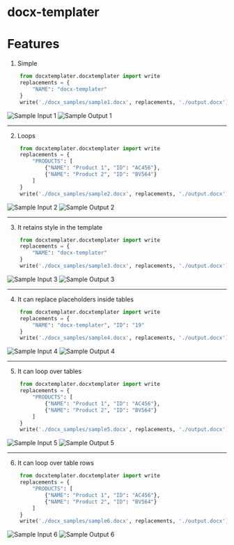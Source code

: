 # docx-templater

# Features

1) Simple
```py
    from docxtemplater.docxtemplater import write
    replacements = {
        "NAME": "docx-templater"
    }
    write('./docx_samples/sample1.docx', replacements, './output.docx')
```
![Sample Input 1](screenshots/sample1_docx.png)
![Sample Output 1](screenshots/output1_docx.png)

---

2) Loops
```py
    from docxtemplater.docxtemplater import write
    replacements = {
        "PRODUCTS": [
            {"NAME": "Product 1", "ID": "AC456"},
            {"NAME": "Product 2", "ID": "BV564"}
        ]
    }
    write('./docx_samples/sample2.docx', replacements, './output.docx')
```
![Sample Input 2](screenshots/sample2_docx.png)
![Sample Output 2](screenshots/output2_docx.png)

---

3) It retains style in the template
```py
    from docxtemplater.docxtemplater import write
    replacements = {
        "NAME": "docx-templater"
    }
    write('./docx_samples/sample3.docx', replacements, './output.docx')
```
![Sample Input 3](screenshots/sample3_docx.png)
![Sample Output 3](screenshots/output3_docx.png)

---

4) It can replace placeholders inside tables
```py
    from docxtemplater.docxtemplater import write
    replacements = {
        "NAME": "docx-templater", "ID": "19"
    }
    write('./docx_samples/sample4.docx', replacements, './output.docx')
```
![Sample Input 4](screenshots/sample4_docx.png)
![Sample Output 4](screenshots/output4_docx.png)

---

5) It can loop over tables
```py
    from docxtemplater.docxtemplater import write
    replacements = {
        "PRODUCTS": [
            {"NAME": "Product 1", "ID": "AC456"},
            {"NAME": "Product 2", "ID": "BV564"}
        ]
    }
    write('./docx_samples/sample5.docx', replacements, './output.docx')
```
![Sample Input 5](screenshots/sample5_docx.png)
![Sample Output 5](screenshots/output5_docx.png)

---

6) It can loop over table rows
```py
    from docxtemplater.docxtemplater import write
    replacements = {
        "PRODUCTS": [
            {"NAME": "Product 1", "ID": "AC456"},
            {"NAME": "Product 2", "ID": "BV564"}
        ]
    }
    write('./docx_samples/sample6.docx', replacements, './output.docx')
```
![Sample Input 6](screenshots/sample6_docx.png)
![Sample Output 6](screenshots/output6_docx.png)
